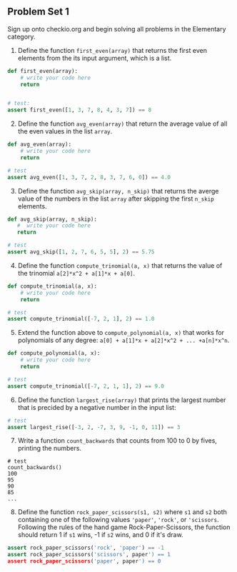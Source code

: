 Problem Set 1
------

Sign up onto checkio.org and begin solving all problems in the Elementary category. 

1. Define the function `first_even(array)` that returns the first even elements from the its input argument, which is a list.

```python
def first_even(array): 
    # write your code here
    return 


# test:
assert first_even([1, 3, 7, 8, 4, 3, 7]) == 8
```

2. Define the function `avg_even(array)` that return the average value of all the even values in the list `array`.

```python
def avg_even(array):
    # write your code here
    return 

# test
assert avg_even([1, 3, 7, 2, 8, 3, 7, 6, 0]) == 4.0
```

3. Define the function `avg_skip(array, n_skip)` that returns the averge value of the numbers in the list `array` after skipping the first `n_skip` elements. 

```python
def avg_skip(array, n_skip):
   #  write your code here 
   return 

# test
assert avg_skip([1, 2, 7, 6, 5, 5], 2) == 5.75
```

4. Define the function `compute_trinomial(a, x)` that returns the value of the trinomial `a[2]*x^2 + a[1]*x + a[0]`.

```python
def compute_trinomial(a, x):
    # write your code here
    return 

# test
assert compute_trinomial([-7, 2, 1], 2) == 1.0
```

5. Extend the function above to `compute_polynomial(a, x)` that works for polynomials of any degree: `a[0] + a[1]*x + a[2]*x^2 + ... +a[n]*x^n`.

```python
def compute_polynomial(a, x):
    # write your code here
    return 

# test 
assert compute_trinomial([-7, 2, 1, 1], 2) == 9.0
```

6. Define the function `largest_rise(array)` that prints the largest number that is precided by a negative number in the input list:

``` python
# test
assert largest_rise([-3, 2, -7, 3, 9, -1, 0, 11]) == 3
```

7. Write a function `count_backwards` that counts from 100 to 0 by fives, printing the numbers.

```pyhon
# test
count_backwards()
100
95
90
85
...
```

8. Define the function `rock_paper_scissors(s1, s2)` where `s1` and `s2` both containing one of the following values `'paper'`, `'rock'`, or `'scissors`. Following the rules of the hand game Rock-Paper-Scissors, the function should return 1 if `s1` wins, -1 if `s2` wins, and 0 if it's draw.

```python
assert rock_paper_scissors('rock', 'paper') == -1
assert rock_paper_scissors('scissors', paper') == 1
assert rock_paper_scissors('paper', paper') == 0
```
